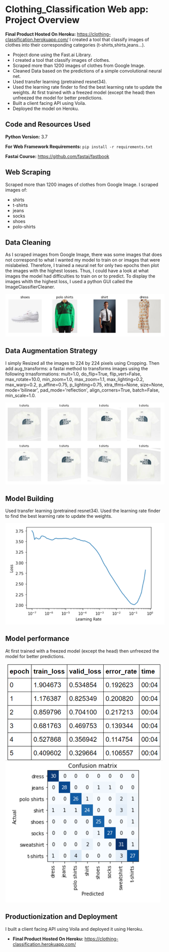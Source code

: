 # Clothing_Classification Web app: Project Overview
**Final Product Hosted On Heroku:** https://clothing-classification.herokuapp.com/
I created a tool that classify images of clothes into their corresponding categories (t-shirts,shirts,jeans...). 

*   Project done using the Fast.ai Library.
*   I created a tool that classify images of clothes. 
*   Scraped more than 1200  images of clothes from Google Image.
*   Cleaned Data based on the predictions of a simple convolutional neural net.  
*   Used transfer learning (pretrained resnet34). 
*   Used the learning rate finder to find the best learning rate to update the weights. At first trained with a freezed model (except the head) then unfreezed the model for better predictions.
*   Built a client facing API using Voila.
*   Deployed the model on Heroku.

## Code and Resources Used

**Python Version:** 3.7

**For Web Framework Requirements:** ```pip install -r requirements.txt```

**Fastai Course:** https://github.com/fastai/fastbook

## Web Scraping
Scraped more than 1200  images of clothes from Google Image. I scraped images of:
* shirts
* t-shirts
* jeans
* socks
* shoes
* polo-shirts

## Data Cleaning
As I scraped images from Google Image, there was some images that does not correspond to what I wanted my model to train on or images that were mislabeled. Therefore, I trained a neural net for only two epochs then plot the images with the highest losses. Thus, I could have a look at what images the model had difficulties to train on or to predict.
To display the images whith the highest loss, I used a python GUI called the ImageClassifierCleaner.

![alt text](https://github.com/gaetanlop/Clothing_Classification/blob/master/Data%20example.PNG)


## Data Augmentation Strategy
I simply Resized all the images to 224 by 224 pixels using Cropping. Then add aug_transforms: a fastai method to transforms images using the following trnasformations: mult=1.0, do_flip=True, flip_vert=False, max_rotate=10.0, min_zoom=1.0, max_zoom=1.1, max_lighting=0.2, max_warp=0.2, p_affine=0.75, p_lighting=0.75, xtra_tfms=None, size=None, mode='bilinear', pad_mode='reflection', align_corners=True, batch=False, min_scale=1.0.

![alt text](https://github.com/gaetanlop/Clothing_Classification/blob/master/Data%20augmentation%20example.PNG)

## Model Building
Used transfer learning (pretrained resnet34). Used the learning rate finder to find the best learning rate to update the weights. 

![alt text](https://github.com/gaetanlop/Clothing_Classification/blob/master/Lr%20finder.PNG)

## Model performance
At first trained with a freezed model (except the head) then unfreezed the model for better predictions.

![alt text](https://github.com/gaetanlop/Clothing_Classification/blob/master/results.PNG)
![alt text](https://github.com/gaetanlop/Clothing_Classification/blob/master/confusion%20matrix.PNG)

## Productionization and Deployment
I built a client facing API using Voila and deployed it using Heroku.
* **Final Product Hosted On Heroku:** https://clothing-classification.herokuapp.com/
